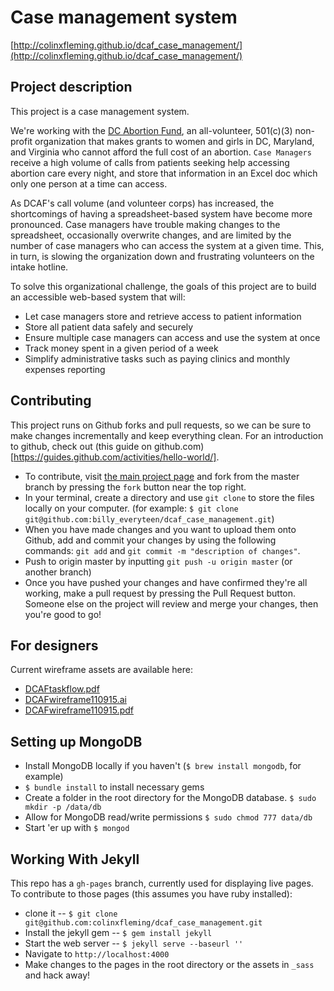 # Case management system

[http://colinxfleming.github.io/dcaf_case_management/](http://colinxfleming.github.io/dcaf_case_management/)

## Project description
This project is a case management system. 

We're working with the [DC Abortion Fund](http://dcabortionfund.org/), an all-volunteer, 501(c)(3) non-profit organization that makes grants to women and girls in DC, Maryland, and Virginia who cannot afford the full cost of an abortion. `Case Managers` receive a high volume of calls from patients seeking help accessing abortion care every night, and store that information in an Excel doc which only one person at a time can access. 

As DCAF's call volume (and volunteer corps) has increased, the shortcomings of having a spreadsheet-based system have become more pronounced. Case managers have trouble making changes to the spreadsheet, occasionally overwrite changes, and are limited by the number of case managers who can access the system at a given time. This, in turn, is slowing the organization down and frustrating volunteers on the intake hotline.

To solve this organizational challenge, the goals of this project are to build an accessible web-based system that will:
* Let case managers store and retrieve access to patient information
* Store all patient data safely and securely
* Ensure multiple case managers can access and use the system at once
* Track money spent in a given period of a week
* Simplify administrative tasks such as paying clinics and monthly expenses reporting 

## Contributing
This project runs on Github forks and pull requests, so we can be sure to make changes incrementally and keep everything clean. For an introduction to github, check out (this guide on github.com)[https://guides.github.com/activities/hello-world/]. 
* To contribute, visit [the main project page](https://github.com/colinxfleming/dcaf_case_management) and fork from the master branch by pressing the `fork` button near the top right.
* In your terminal, create a directory and use `git clone` to store the files locally on your computer. (for example: `$ git clone git@github.com:billy_everyteen/dcaf_case_management.git`)
* When you have made changes and you want to upload them onto Github, add and commit your changes by using the following commands: `git add` and `git commit -m "description of changes"`. 
* Push to origin master by inputting `git push -u origin master` (or another branch)
* Once you have pushed your changes and have confirmed they're all working, make a pull request by pressing the Pull Request button. Someone else on the project will review and merge your changes, then you're good to go!

## For designers
Current wireframe assets are available here: 
* [DCAFtaskflow.pdf](https://drive.google.com/file/d/0B2HIORWZ94L-NVJNN0VEeEdEa28/view?usp=sharing)
* [DCAFwireframe110915.ai](https://drive.google.com/open?id=0B2HlOoxw2oq1a0hDYmt0ZE55VGs)  
* [DCAFwireframe110915.pdf](https://drive.google.com/open?id=0B2HlOoxw2oq1UmhxVVJ1SlJOLTA)

## Setting up MongoDB

* Install MongoDB locally if you haven't (`$ brew install mongodb`, for example)
* `$ bundle install` to install necessary gems
* Create a folder in the root directory for the MongoDB database. `$ sudo mkdir -p /data/db`
* Allow for MongoDB read/write permissions `$ sudo chmod 777 data/db`
* Start 'er up with `$ mongod`

## Working With Jekyll 

This repo has a `gh-pages` branch, currently used for displaying live pages. To contribute to those pages (this assumes you have ruby installed): 

* clone it -- `$ git clone git@github.com:colinxfleming/dcaf_case_management.git`
* Install the jekyll gem -- `$ gem install jekyll`
* Start the web server -- `$ jekyll serve --baseurl ''`
* Navigate to `http://localhost:4000`
* Make changes to the pages in the root directory or the assets in `_sass` and hack away!
